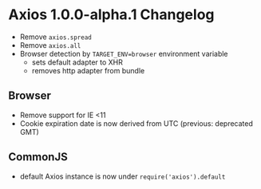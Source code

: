 # Axios 1.0.0-alpha.1 Changelog

* Remove `axios.spread`
* Remove `axios.all`
* Browser detection by `TARGET_ENV=browser` environment variable
  * sets default adapter to XHR
  * removes http adapter from bundle

## Browser
* Remove support for IE <11
* Cookie expiration date is now derived from UTC (previous: deprecated GMT)

## CommonJS
* default Axios instance is now under `require('axios').default`

